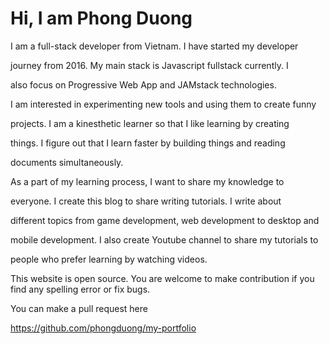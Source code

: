 # Hi, I am Phong Duong

I am a full-stack developer from Vietnam. I have started my developer

journey from 2016. My main stack is Javascript fullstack currently. I

also focus on Progressive Web App and JAMstack technologies.

I am interested in experimenting new tools and using them to create funny

projects. I am a kinesthetic learner so that I like learning by creating

things. I figure out that I learn faster by building things and reading

documents simultaneously.

As a part of my learning process, I want to share my knowledge to

everyone. I create this blog to share writing tutorials. I write about

different topics from game development, web development to desktop and

mobile development. I also create Youtube channel to share my tutorials to

people who prefer learning by watching videos.

This website is open source. You are welcome to make contribution if you find any spelling error or fix bugs. 

You can make a pull request here

<https://github.com/phongduong/my-portfolio>